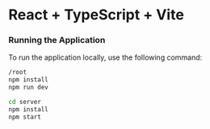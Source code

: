# React + TypeScript + Vite

### Running the Application

To run the application locally, use the following command:

```sh
/root
npm install
npm run dev
```

```sh
cd server
npm install
npm start
```